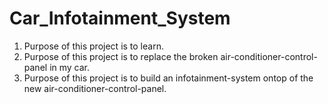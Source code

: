 # Car_Infotainment_System
1. Purpose of this project is to learn.
2. Purpose of this project is to replace the broken air-conditioner-control-panel in my car.
3. Purpose of this project is to build an infotainment-system ontop of the new air-conditioner-control-panel.
